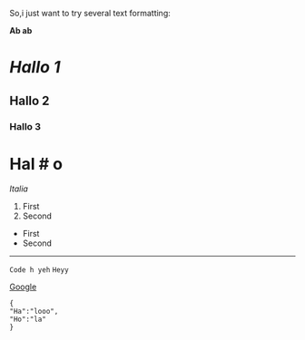 So,i just want to try several text formatting:

**Ab ab**

# *Hallo 1*
## Hallo 2

### Hallo 3
# Hal # o

*Italia*

1. First
2. Second

- First
- Second
---
`Code
h
yeh`
`Heyy`

[Google](https://www.google.com)


```
{
"Ha":"looo",
"Ho":"la"
}
```